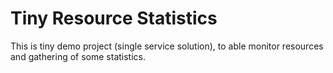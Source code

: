 Tiny Resource Statistics
=========================

This is tiny demo project (single service solution), to able monitor resources and gathering of some statistics.

